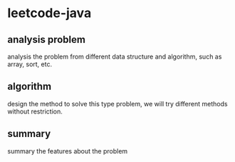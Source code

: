# leetcode-java

## analysis problem
analysis the problem from different data structure and algorithm, such as array, sort, etc.
## algorithm
design the method to solve this type problem, we will try different methods without restriction.
## summary
summary the features about the problem

